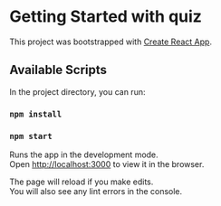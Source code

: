 # Getting Started with quiz

This project was bootstrapped with [Create React App](https://github.com/facebook/create-react-app).

## Available Scripts

In the project directory, you can run:

### `npm install`
### `npm start`

Runs the app in the development mode.\
Open [http://localhost:3000](http://localhost:3000) to view it in the browser.

The page will reload if you make edits.\
You will also see any lint errors in the console.


